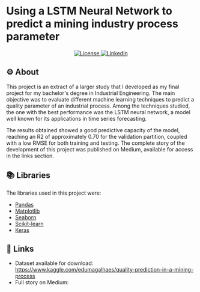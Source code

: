 # Using a LSTM Neural Network to predict a mining industry process parameter

<p align="center">

  <a href="LICENSE" >
    <img alt="License" src="https://img.shields.io/badge/license-MIT-%23F8952D">
  </a>
  
  <a href="https://www.linkedin.com/in/gabrielmteixeira/" >
    <img alt="LinkedIn" src="https://img.shields.io/badge/-gabrielteixeira-%230077B5?style=social&logo=linkedin">
  </a>

<a id="About"></a>
## ⚙️ About

This project is an extract of a larger study that I developed as my final project for my bachelor's degree in Industrial Engineering. The main objective was to evaluate different machine learning techniques to predict a quality parameter of an industrial process. Among the techniques studied, the one with the best performance was the LSTM neural network, a model well known for its applications in time series forecasting.

The results obtained showed a good predictive capacity of the model, reaching an R2 of approximately 0.70 for the validation partition, coupled with a low RMSE for both training and testing. The complete story of the development of this project was published on Medium, available for access in the links section.

<a id="Libraries"></a>
## 📚 Libraries

The libraries used in this project were:

- <a href="https://pandas.pydata.org/">Pandas</a>
- <a href="https://matplotlib.org/">Matplotlib</a>
- <a href="https://seaborn.pydata.org/">Seaborn</a>
- <a href="https://scikit-learn.org/stable/">Scikit-learn</a>
- <a href="https://keras.io/">Keras</a>

<a id="Links"></a>
## 📌 Links

- Dataset available for download: https://www.kaggle.com/edumagalhaes/quality-prediction-in-a-mining-process
- Full story on Medium: 
